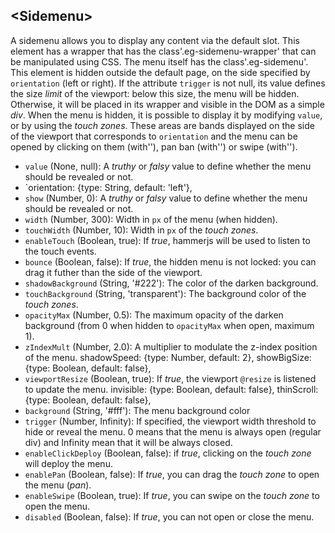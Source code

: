 ## \<Sidemenu\>

A sidemenu allows you to display any content via the default slot. This element has a wrapper that has the class'.eg-sidemenu-wrapper' that can be manipulated using CSS. The menu itself has the class'.eg-sidemenu'. This element is hidden outside the default page, on the side specified by `orientation` (left or right). If the attribute `trigger` is not null, its value defines the size *limit* of the viewport: below this size, the menu will be hidden. Otherwise, it will be placed in its wrapper and visible in the DOM as a simple *div*. When the menu is hidden, it is possible to display it by modifying `value`, or by using the *touch zones*. These areas are bands displayed on the side of the viewport that corresponds to `orientation` and the menu can be opened by clicking on them (with''), pan ban (with'') or swipe (with'').

- `value` (None, null): A *truthy* or *falsy* value to define whether the menu should be revealed or not.
- `orientation: {type: String, default: 'left'},
- `show` (Number, 0): A *truthy* or *falsy* value to define whether the menu should be revealed or not.
- `width` (Number, 300): Width in `px` of the menu (when hidden).
- `touchWidth` (Number, 10): Width in `px` of the *touch zones*.
- `enableTouch` (Boolean, true): If *true*, hammerjs will be used to listen to the touch events.
- `bounce` (Boolean, false): If *true*, the hidden menu is not locked: you can drag it futher than the side of the viewport.
- `shadowBackground` (String, '#222'): The color of the darken background.
- `touchBackground` (String, 'transparent'): The background color of the *touch zones*.
- `opacityMax` (Number, 0.5): The maximum opacity of the darken background (from 0 when hidden to `opacityMax` when open, maximum 1).
- `zIndexMult` (Number, 2.0): A multiplier to modulate the z-index position of the menu.
shadowSpeed: {type: Number, default: 2},
showBigSize: {type: Boolean, default: false},
- `viewportResize` (Boolean, true): If *true*, the viewport `@resize` is listened to update the menu.
invisible: {type: Boolean, default: false},
thinScroll: {type: Boolean, default: false},
- `background` (String, '#fff'): The menu background color
- `trigger` (Number, Infinity): If specified, the viewport width threshold to hide or reveal the menu. 0 means that the menu is always open (regular div) and Infinity mean that it will be always closed.
- `enableClickDeploy` (Boolean, false): if *true*, clicking on the *touch zone* will deploy the menu.
- `enablePan` (Boolean, false): If *true*, you can drag the *touch zone* to open the menu (*pan*).
- `enableSwipe` (Boolean, true): If *true*, you can swipe on the *touch zone* to open the menu.
- `disabled` (Boolean, false): If *true*, you can not open or close the menu.